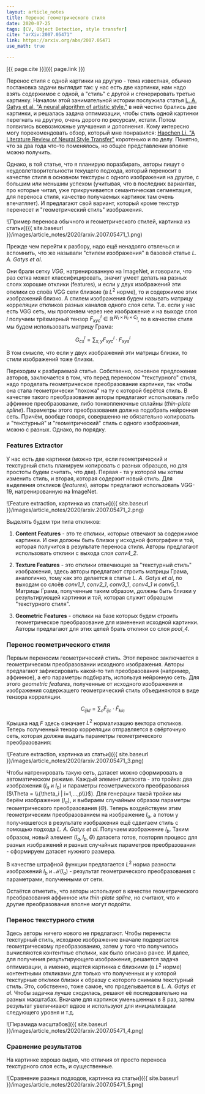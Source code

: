 ```yaml
---
layout: article_notes
title: Перенос геометрического стиля
date: 2020-07-25
tags: [CV, Object Detection, style transfer]
cite: "arXiv:2007.05471"
link: https://arxiv.org/abs/2007.05471
use_math: true

---
```


[{{ page.cite }}]({{ page.link }})

Перенос стиля с одной картинки на другую - тема известная, обычно постановка задачи выглядит так: у нас есть две картинки, нам надо взять содержимое
с одной, а "стиль" с другой и сгенерировать третью картинку. Началом этой занимательной истории послужила статья 
[L. A. Gatys et al. "A neural algorithm of artistic style."](https://arxiv.org/abs/1508.06576) в ней честно брались две картинки, и решалась
задача оптимизации, чтобы стиль одной картинки перегнать на другую, очень дорого по ресурсам, кстати. Потом появились всевозможные улучшения и
дополнения. Кому интересно могу порекомендовать обзор, который мне понравился: 
[Haochen Li. "A Literature Review of Neural Style Transfer"](https://www.cs.princeton.edu/courses/archive/spring18/cos598B/public/projects/LiteratureReview/COS598B_spr2018_NeuralStyleTransfer.pdf)
коротенько и по делу. Понятно, что за два года что-то поменялось, но общее представлении вполне можно получить.

Однако, в той статье, что я планирую поразбирать, авторы пишут о неудовлетворительности текущего подхода, который переносит в качестве стиля в
основном текстуры с одного изображения на другое, с большим или меньшим успехом (учитывая, что в последних вариантах, про которые читал, уже
прикручивается семантическая сегментация, для переноса стиля, качество получаемых картинок там очень впечатляет). И предлагают свой вариант,
который кроме текстур перенесет и "геометрический стиль" изображения. 

![Пример переноса обычного и геометрического стилей, картинка из статьи]({{ site.baseurl }}/images/article_notes/2020/arxiv.2007.05471_1.png)

<!--more-->

Прежде чем перейти к разбору, надо ещё ненадолго отвлечься и вспомнить, что же называли "стилем изображения" в базовой статье _L. A. Gatys et al_.
 
Они брали сетку _VGG_, натренированную на ImageNet, и говорили, что раз сетка может классифицировать, значит умеет делать на разных слоях хорошие
отклики (features), и если у двух изображений эти отклики со слоёв VGG сети близкие (в $L^2$ норме), то и содержимое этих изображений близко.
А стилем изображения будем называть матрицу корреляции откликов разных каналов одного слоя сети. Т.е. если у нас есть VGG сеть, мы прогоняем через
нее изображение и на выходе слоя $l$ получаем трёхмерный тензор $F^l_{xyc} \in \mathbb{R}^{W_l \times H_l \times C_l}$, то в качестве стиля мы будем
использовать матрицу Грама:

$$
    G^l_{с s} = \sum_{x,y} F^l_{xyc} \cdot F^l_{xys} 
$$

В том смысле, что если у двух изображений эти матрицы близки, то стили изображений тоже близки.

Переходим к разбираемой статье. Собственно, основное предложение авторов, заключается в том, что перед переносом "текстурного" стиля, надо проделать
геометрическое преобразование картинки, так чтобы она стала геометрически "похожа" на ту с которой берётся стиль. В качестве такого преобразования
авторы предлагают использовать либо аффинное преобразование, либо тонкопленочные сплайны (_thin-plate spline_). Параметры этого преобразования должна
подобрать нейронная сеть. Причём, вообще говоря, совершенно не обязательно копировать и "текстурный" и "геометрический" стиль с одного изображения,
можно с разных. Однако, по порядку.

### Features Extractor

У нас есть две картинки (можно три, если геометрический и текстурный стиль планируем копировать с разных образцов, но для простоты будем считать,
что две). Первая - та у которой мы хотим изменить стиль, и вторая, которая содержит новый стиль. Для выделения откликов (_features_), авторы
предлагают использовать VGG-19, натренированную на ImageNet.

![Feature extraction, картинка из статьи]({{ site.baseurl }}/images/article_notes/2020/arxiv.2007.05471_2.png)

Выделять будем три типа откликов:

1. **Content Features** - это те отклики, которые отвечают за содержимое картинки. И они должны быть близки у исходной фотографии и той, которая
получится в результате переноса стиля. Авторы предлагают использовать отклики с выхода слоя *conv4_2*.

2. **Texture Features** - это отклики отвечающие за "текстурный стиль" изображения, здесь авторы предлагают строить матрицы Грама, аналогично, тому
как это делается в статье _L. A. Gatys et al_, по выходам со слоёв *conv1_1*, *conv2_1*, *conv3_1*, *conv4_1* и *conv5_1*. Матрицы Грама, полученные
таким образом, должны быть близки у результирующей картинки и той, которая служит образцом "текстурного стиля".

3. **Geometric Features** - отклики на базе которых будем строить геометрическое преобразование для изменения исходной картинки. Авторы предлагают
для этих целей брать отклики со слоя *pool_4*.

### Перенос геометрического стиля

Первым переносим геометрический стиль. Этот перенос заключается в геометрическом преобразовании исходного изображения. Авторы предлагают
зафиксировать какой-то тип преобразования (например, аффинное), а его параметры подбирать, используя нейронную сеть. Для этого *geometric features*,
полученные от исходного изображения и изображения содержащего геометрический стиль объединяются в виде тензора корреляции.

$$
    C_{ijkl} = \sum_{c} \hat F_{ijc} \cdot \hat F_{klc}
$$

Крышка над $F$ здесь означает $L^2$ нормализацию вектора откликов. Теперь полученный тензор корреляции отправляется в свёрточную сеть, которая должна
выдать параметры геометрического преобразования:

![Feature extraction, картинка из статьи]({{ site.baseurl }}/images/article_notes/2020/arxiv.2007.05471_3.png)

Чтобы натренировать такую сеть, датасет можно сформировать в автоматическом режиме. Каждый элемент датасета - это тройка: два изображения ($I_a$ и
$I_b$) и параметры геометрического преобразования ($\Theta = \\{\theta_i | i=1,...,p\\}$). Для генерации такой тройки мы берём изображение ($I_a$),
и выбираем случайным образом параметры геометрического преобразования ($\Theta$). Теперь воздействуем этим геометрическим преобразованием на
изображение $I_a$, а потом у получившегося в результате изображения ещё сдвигаем стиль с помощью подхода _L. A. Gatys et al_. Получаем изображение
$I_b$. Таким образом, новый элемент $(I_a, I_b, \Theta)$ датасета готов, повторяя процесс для разных изображений и разных случайных параметров
преобразования - сформируем датасет нужного размера.

В качестве штрафной функции предлагается $L^2$ норма разности изображений $I_b$ и $\mathcal{M}(I_a)$ - результат геометрического преобразования с
параметрами, полученными от сети.

Остаётся отметить, что авторы используют в качестве геометрического преобразования аффинное или _thin-plate spline_, но считают, что и другие
преобразования вполне могут подойти.

### Перенос текстурного стиля

Здесь авторы ничего нового не предлагают. Чтобы перенести текстурный стиль, исходное изображение вначале подвергается геометрическому преобразованию,
затем у того что получилось вычисляются контентные отклики, как было описано ранее. И далее, для получения результирующего изображения, решается
задача оптимизации, а именно, ищется картинка с близкими (в $L^2$ норме) контентными откликами для только что полученных и у которой текстурные
отклики близки к образцу с которого снимаем текстурный стиль. Это, собственно, тоже самое, что проделывается в _L. A. Gatys et al_. Чтобы задачка
лучше сходилась, решают её последовательно на разных масштабах. Вначале для картинок уменьшенных в 8 раз, затем результат увеличивают вдвое и
используют для инициализации следующего уровня и т.д. 

![Пирамида масштабов]({{ site.baseurl }}/images/article_notes/2020/arxiv.2007.05471_4.png)


### Сравнение результатов

На картинке хорошо видно, что отличия от просто переноса текстурного слоя есть, и существенные.

![Сравнение разных подходов, картинка из статьи]({{ site.baseurl }}/images/article_notes/2020/arxiv.2007.05471_5.png)






